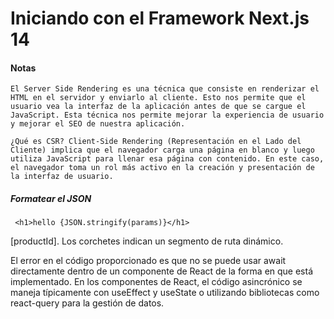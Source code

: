 # Iniciando con el Framework Next.js 14

#### Notas

    El Server Side Rendering es una técnica que consiste en renderizar el HTML en el servidor y enviarlo al cliente. Esto nos permite que el usuario vea la interfaz de la aplicación antes de que se cargue el JavaScript. Esta técnica nos permite mejorar la experiencia de usuario y mejorar el SEO de nuestra aplicación.

    ¿Qué es CSR? Client-Side Rendering (Representación en el Lado del Cliente) implica que el navegador carga una página en blanco y luego utiliza JavaScript para llenar esa página con contenido. En este caso, el navegador toma un rol más activo en la creación y presentación de la interfaz de usuario.

##### Formatear el JSON

     <h1>hello {JSON.stringify(params)}</h1>

[productId]. Los corchetes indican un segmento de ruta dinámico.

El error en el código proporcionado es que no se puede usar await directamente dentro de un componente de React de la forma en que está implementado. En los componentes de React, el código asincrónico se maneja típicamente con useEffect y useState o utilizando bibliotecas como react-query para la gestión de datos.
